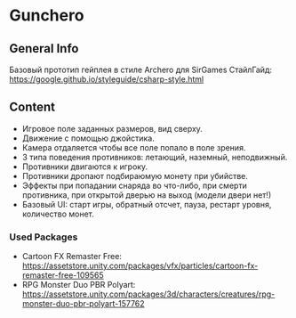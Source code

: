 # Gunchero
 ## General Info
Базовый прототип гейплея в стиле Archero для SirGames
СтайлГайд:
https://google.github.io/styleguide/csharp-style.html

## Content
- Игровое поле заданных размеров, вид сверху.
- Движение с помощью джойстика.
- Камера отдаляется чтобы все поле попало в поле зрения.
- 3 типа поведения противников: летающий, наземный, неподвижный.
- Противники двигаются к игроку.
- Противники дропают подбираюмую монету при убийстве.
- Эффекты при попадании снаряда во что-либо, при смерти противника, при открытой дверью на выход (модели двери нет!)
- Базовый UI: старт игры, обратный отсчет, пауза, рестарт уровня, количество монет.

### Used Packages
- Cartoon FX Remaster Free:
https://assetstore.unity.com/packages/vfx/particles/cartoon-fx-remaster-free-109565
- RPG Monster Duo PBR Polyart:
https://assetstore.unity.com/packages/3d/characters/creatures/rpg-monster-duo-pbr-polyart-157762
